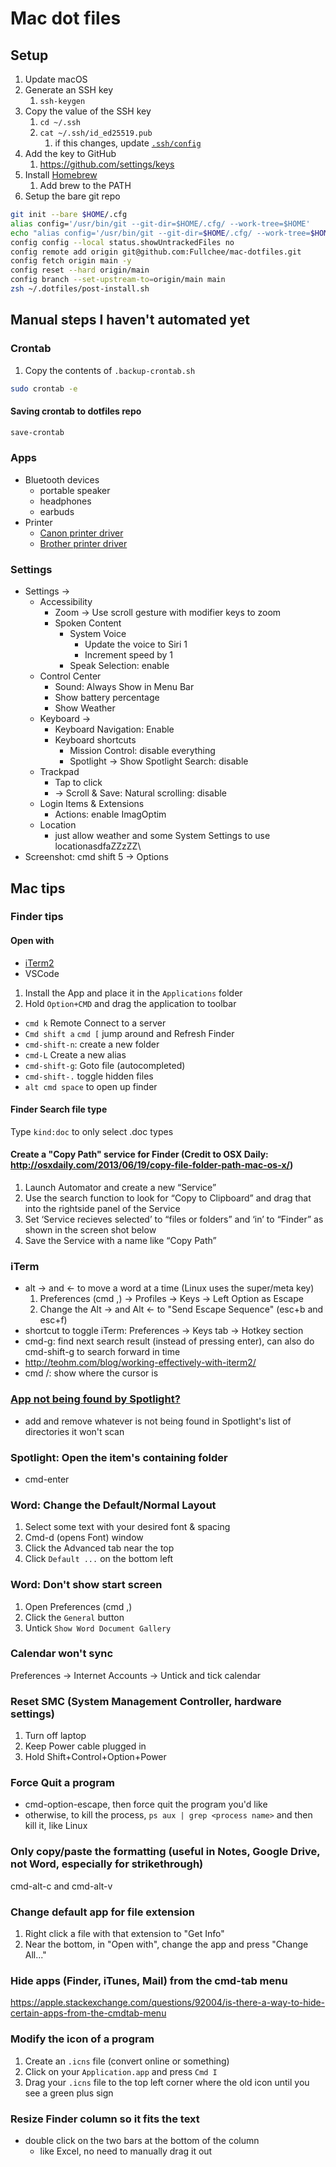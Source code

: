 # Mac dot files

## Setup

1. Update macOS
2. Generate an SSH key
   1. `ssh-keygen`
3. Copy the value of the SSH key
   1. `cd ~/.ssh`
   2. `cat ~/.ssh/id_ed25519.pub`
      1. if this changes, update [`.ssh/config`](https://github.com/Fullchee/mac-dotfiles/blob/main/.ssh/config)
4. Add the key to GitHub
   1. https://github.com/settings/keys
5. Install [Homebrew](https://brew.sh/)
   1. Add brew to the PATH
6. Setup the bare git repo

```bash
git init --bare $HOME/.cfg
alias config='/usr/bin/git --git-dir=$HOME/.cfg/ --work-tree=$HOME'
echo "alias config='/usr/bin/git --git-dir=$HOME/.cfg/ --work-tree=$HOME'" >> ~/.zprofile
config config --local status.showUntrackedFiles no
config remote add origin git@github.com:Fullchee/mac-dotfiles.git
config fetch origin main -y
config reset --hard origin/main
config branch --set-upstream-to=origin/main main
zsh ~/.dotfiles/post-install.sh
```

## Manual steps I haven't automated yet


### Crontab

1. Copy the contents of `.backup-crontab.sh`

```bash
sudo crontab -e
```

#### Saving crontab to dotfiles repo

```bash
save-crontab
```

### Apps

- Bluetooth devices
  - portable speaker
  - headphones
  - earbuds
- Printer
  - [Canon printer driver](https://www.usa.canon.com/internet/portal/us/home/support/details/printers/black-and-white-laser/mf4770n/imageclass-mf4770n?tab=drivers_downloads)
  - [Brother printer driver](https://support.brother.com/g/b/downloadtop.aspx?c=ca&lang=en&prod=hl2240_us_eu)

### Settings

- Settings ->
  - Accessibility
    - Zoom -> Use scroll gesture with modifier keys to zoom
    - Spoken Content
      - System Voice
        - Update the voice to Siri 1
        - Increment speed by 1
      - Speak Selection: enable
  - Control Center
    - Sound: Always Show in Menu Bar
    - Show battery percentage
    - Show Weather
  - Keyboard ->
    - Keyboard Navigation: Enable
    - Keyboard shortcuts
      - Mission Control: disable everything
      - Spotlight -> Show Spotlight Search: disable
  - Trackpad
    - Tap to click
    - -> Scroll & Save: Natural scrolling: disable
  - Login Items & Extensions
    - Actions: enable ImagOptim
  - Location
    - just allow weather and some System Settings to use locationasdfaZZzZZ\
- Screenshot: cmd shift 5 -> Options

## Mac tips

### Finder tips

#### Open with

- [iTerm2](https://gist.github.com/jonschlinkert/7683131911c0cfd18d5cf8e818adffbc)
- VSCode

1. Install the App and place it in the `Applications` folder
2. Hold `Option+CMD` and drag the application to toolbar

- `cmd k` Remote Connect to a server
- `Cmd shift a` `cmd [` jump around and Refresh Finder
- `cmd-shift-n`: create a new folder
- `cmd-L` Create a new alias
- `cmd-shift-g`: Goto file (autocompleted)
- `cmd-shift-.` toggle hidden files
- `alt cmd space` to open up finder

#### Finder Search file type

Type `kind:doc` to only select .doc types

#### Create a "Copy Path" service for Finder (Credit to OSX Daily: http://osxdaily.com/2013/06/19/copy-file-folder-path-mac-os-x/)

1. Launch Automator and create a new “Service”
2. Use the search function to look for “Copy to Clipboard” and drag that into the rightside panel of the Service
3. Set ‘Service recieves selected’ to “files or folders” and ‘in’ to “Finder” as shown in the screen shot below
4. Save the Service with a name like “Copy Path”

### iTerm

- alt -> and <- to move a word at a time (Linux uses the super/meta key)
  1. Preferences (cmd ,) -> Profiles -> Keys -> Left Option as Escape
  2. Change the Alt -> and Alt <- to "Send Escape Sequence" (esc+b and esc+f)
- shortcut to toggle iTerm: Preferences -> Keys tab -> Hotkey section
- cmd-g: find next search result (instead of pressing enter), can also do cmd-shift-g to search forward in time
- http://teohm.com/blog/working-effectively-with-iterm2/
- cmd /: show where the cursor is

### [App not being found by Spotlight?](https://apple.stackexchange.com/questions/236741/single-application-not-showing-up-in-spotlight)

- add and remove whatever is not being found in Spotlight's list of directories it won't scan

### Spotlight: Open the item's containing folder

- cmd-enter

### Word: Change the Default/Normal Layout

1. Select some text with your desired font & spacing
2. Cmd-d (opens Font) window
3. Click the Advanced tab near the top
4. Click `Default ...` on the bottom left

### Word: Don't show start screen

1. Open Preferences (cmd ,)
2. Click the `General` button
3. Untick `Show Word Document Gallery`

### Calendar won't sync

Preferences -> Internet Accounts -> Untick and tick calendar

### Reset SMC (System Management Controller, hardware settings)

1. Turn off laptop
2. Keep Power cable plugged in
3. Hold Shift+Control+Option+Power

### Force Quit a program

- cmd-option-escape, then force quit the program you'd like
- otherwise, to kill the process, `ps aux | grep <process name>` and then kill it, like Linux

### Only copy/paste the formatting (useful in Notes, Google Drive, not Word, especially for strikethrough)

cmd-alt-c and cmd-alt-v

### Change default app for file extension

1. Right click a file with that extension to "Get Info"
2. Near the bottom, in "Open with", change the app and press "Change All..."

### Hide apps (Finder, iTunes, Mail) from the cmd-tab menu

https://apple.stackexchange.com/questions/92004/is-there-a-way-to-hide-certain-apps-from-the-cmdtab-menu

### Modify the icon of a program

1. Create an `.icns` file (convert online or something)
2. Click on your `Application.app` and press `Cmd I`
3. Drag your `.icns` file to the top left corner where the old icon until you see a green plus sign

### Resize Finder column so it fits the text

- double click on the two bars at the bottom of the column
  - like Excel, no need to manually drag it out
